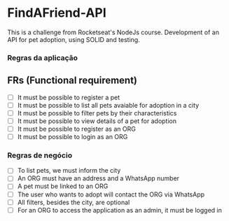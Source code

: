 # FindAFriend-API

This is a challenge from Rocketseat's NodeJs course. Development of an API for pet adoption, using SOLID and testing.

### Regras da aplicação

## FRs (Functional requirement)

- [ ] It must be possible to register a pet
- [ ] It must be possible to list all pets avaiable for adoption in a city
- [ ] It must be possible to filter pets by their characteristics
- [ ] It must be possible to view details of a pet for adoption
- [ ] It must be possible to register as an ORG
- [ ] It must be possible to login as an ORG

### Regras de negócio

- [ ] To list pets, we must inform the city
- [ ] An ORG must have an address and a WhatsApp number
- [ ] A pet must be linked to an ORG
- [ ] The user who wants to adopt will contact the ORG via WhatsApp
- [ ] All filters, besides the city, are optional
- [ ] For an ORG to access the application as an admin, it must be logged in